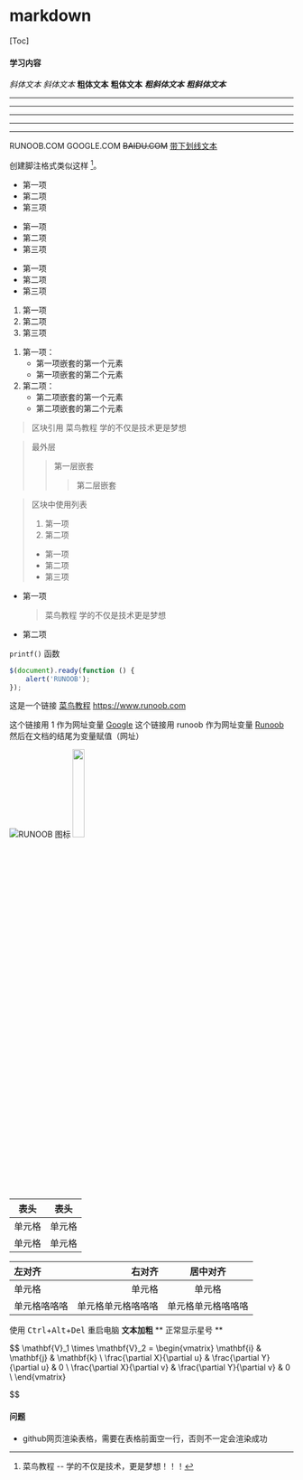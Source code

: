 # markdown

[Toc]
#### 学习内容

<!-- 我展示的是一级标题
=================

我展示的是二级标题
----------------- -->

<!-- # 一级标题
## 二级标题
### 三级标题
#### 四级标题
##### 五级标题
###### 六级标题 -->

*斜体文本*
_斜体文本_
**粗体文本**
__粗体文本__
***粗斜体文本***
___粗斜体文本___

***

* * *

*****

- - -

----------

RUNOOB.COM
GOOGLE.COM
~~BAIDU.COM~~
<u>带下划线文本</u>

创建脚注格式类似这样 [^RUNOOB]。

[^RUNOOB]: 菜鸟教程 -- 学的不仅是技术，更是梦想！！！


<!-- 无序列表 -->
* 第一项
* 第二项
* 第三项

+ 第一项
+ 第二项
+ 第三项


- 第一项
- 第二项
- 第三项

<!-- 有序列表 -->
1. 第一项
2. 第二项
3. 第三项

<!-- 列表嵌套只需在子列表中的选项前面添加四个空格即可 -->
1. 第一项：
    - 第一项嵌套的第一个元素
    - 第一项嵌套的第二个元素
2. 第二项：
    - 第二项嵌套的第一个元素
    - 第二项嵌套的第二个元素

<!-- Markdown 区块引用是在段落开头使用 > 符号 ，然后后面紧跟一个空格符号 -->
> 区块引用
> 菜鸟教程
> 学的不仅是技术更是梦想

> 最外层
> > 第一层嵌套
> > > 第二层嵌套

> 区块中使用列表
> 1. 第一项
> 2. 第二项
> + 第一项
> + 第二项
> + 第三项

<!-- 如果要在列表项目内放进区块，那么就需要在 > 前添加四个空格的缩进 -->
* 第一项
    > 菜鸟教程
    > 学的不仅是技术更是梦想
* 第二项

<!-- 如果是段落上的一个函数或片段的代码可以用反引号把它包起来（`） -->
`printf()` 函数

<!-- 你也可以用 ``` 包裹一段代码，并指定一种语言（也可以不指定）： -->
```javascript
$(document).ready(function () {
    alert('RUNOOB');
});
```


<!-- [链接名称](链接地址)  或者   <链接地址>-->
这是一个链接 [菜鸟教程](https://www.runoob.com)
<https://www.runoob.com>

<!-- 我们可以通过变量来设置一个链接，变量赋值在文档末尾进行： -->
这个链接用 1 作为网址变量 [Google][1]
这个链接用 runoob 作为网址变量 [Runoob][runoob]
然后在文档的结尾为变量赋值（网址）

[1]: http://www.google.com/
[runoob]: http://www.baidu.com/


<!-- ![alt 属性文本](图片地址 "可选标题") -->
![RUNOOB 图标](http://static.runoob.com/images/runoob-logo.png "RUNOOB")
<img src="http://static.runoob.com/images/runoob-logo.png" width="20%">


<!-- Markdown 制作表格使用 | 来分隔不同的单元格，使用 - 来分隔表头和其他行 -->
|  表头   | 表头  |
|  ----  | ----  |
| 单元格  | 单元格 |
| 单元格  | 单元格 |

| 左对齐 | 右对齐 | 居中对齐 |
| :-----| ----: | :----: |
| 单元格 | 单元格 | 单元格 |
| 单元格咯咯咯 | 单元格单元格咯咯咯 | 单元格单元格咯咯咯 |



使用 <kbd>Ctrl</kbd>+<kbd>Alt</kbd>+<kbd>Del</kbd> 重启电脑
**文本加粗** 
\*\* 正常显示星号 \*\*

$$
\mathbf{V}_1 \times \mathbf{V}_2 =  \begin{vmatrix} 
\mathbf{i} & \mathbf{j} & \mathbf{k} \\
\frac{\partial X}{\partial u} &  \frac{\partial Y}{\partial u} & 0 \\
\frac{\partial X}{\partial v} &  \frac{\partial Y}{\partial v} & 0 \\
\end{vmatrix}
<!-- ${$tep1}{\style{visibility:hidden}{(x+1)(x+1)}} -->
$$



#### 问题

* github网页渲染表格，需要在表格前面空一行，否则不一定会渲染成功